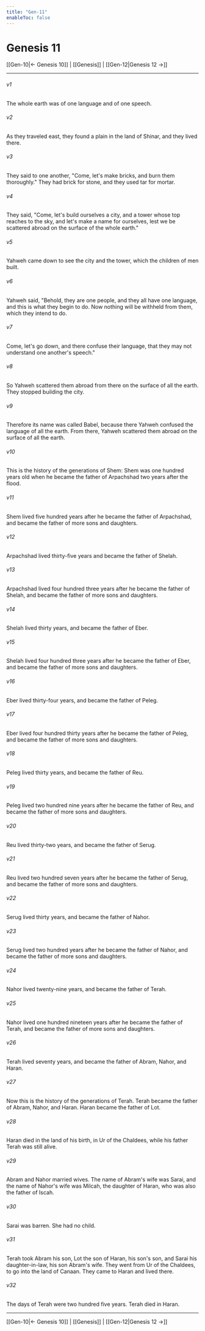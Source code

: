 ```yaml
---
title: "Gen-11"
enableToc: false
---
```

# Genesis 11

[[Gen-10|← Genesis 10]] | [[Genesis]] | [[Gen-12|Genesis 12 →]]
***



###### v1
The whole earth was of one language and of one speech.

###### v2
As they traveled east, they found a plain in the land of Shinar, and they lived there.

###### v3
They said to one another, "Come, let's make bricks, and burn them thoroughly." They had brick for stone, and they used tar for mortar.

###### v4
They said, "Come, let's build ourselves a city, and a tower whose top reaches to the sky, and let's make a name for ourselves, lest we be scattered abroad on the surface of the whole earth."

###### v5
Yahweh came down to see the city and the tower, which the children of men built.

###### v6
Yahweh said, "Behold, they are one people, and they all have one language, and this is what they begin to do. Now nothing will be withheld from them, which they intend to do.

###### v7
Come, let's go down, and there confuse their language, that they may not understand one another's speech."

###### v8
So Yahweh scattered them abroad from there on the surface of all the earth. They stopped building the city.

###### v9
Therefore its name was called Babel, because there Yahweh confused the language of all the earth. From there, Yahweh scattered them abroad on the surface of all the earth.

###### v10
This is the history of the generations of Shem: Shem was one hundred years old when he became the father of Arpachshad two years after the flood.

###### v11
Shem lived five hundred years after he became the father of Arpachshad, and became the father of more sons and daughters.

###### v12
Arpachshad lived thirty-five years and became the father of Shelah.

###### v13
Arpachshad lived four hundred three years after he became the father of Shelah, and became the father of more sons and daughters.

###### v14
Shelah lived thirty years, and became the father of Eber.

###### v15
Shelah lived four hundred three years after he became the father of Eber, and became the father of more sons and daughters.

###### v16
Eber lived thirty-four years, and became the father of Peleg.

###### v17
Eber lived four hundred thirty years after he became the father of Peleg, and became the father of more sons and daughters.

###### v18
Peleg lived thirty years, and became the father of Reu.

###### v19
Peleg lived two hundred nine years after he became the father of Reu, and became the father of more sons and daughters.

###### v20
Reu lived thirty-two years, and became the father of Serug.

###### v21
Reu lived two hundred seven years after he became the father of Serug, and became the father of more sons and daughters.

###### v22
Serug lived thirty years, and became the father of Nahor.

###### v23
Serug lived two hundred years after he became the father of Nahor, and became the father of more sons and daughters.

###### v24
Nahor lived twenty-nine years, and became the father of Terah.

###### v25
Nahor lived one hundred nineteen years after he became the father of Terah, and became the father of more sons and daughters.

###### v26
Terah lived seventy years, and became the father of Abram, Nahor, and Haran.

###### v27
Now this is the history of the generations of Terah. Terah became the father of Abram, Nahor, and Haran. Haran became the father of Lot.

###### v28
Haran died in the land of his birth, in Ur of the Chaldees, while his father Terah was still alive.

###### v29
Abram and Nahor married wives. The name of Abram's wife was Sarai, and the name of Nahor's wife was Milcah, the daughter of Haran, who was also the father of Iscah.

###### v30
Sarai was barren. She had no child.

###### v31
Terah took Abram his son, Lot the son of Haran, his son's son, and Sarai his daughter-in-law, his son Abram's wife. They went from Ur of the Chaldees, to go into the land of Canaan. They came to Haran and lived there.

###### v32
The days of Terah were two hundred five years. Terah died in Haran.

***
[[Gen-10|← Genesis 10]] | [[Genesis]] | [[Gen-12|Genesis 12 →]]
